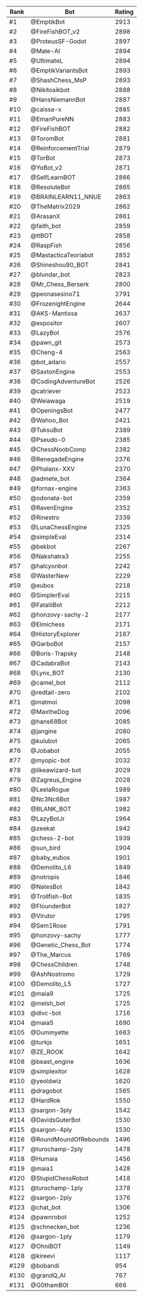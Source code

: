 Rank|Bot|Rating
---|---|---
#1|@EmptikBot|2913
#2|@FireFishBOT_v2|2898
#3|@ProteusSF-Godot|2897
#4|@Mate-AI|2894
#5|@UltimateL|2894
#6|@EmptikVariantsBot|2893
#7|@ShashChess_MsP|2893
#8|@Nikitosikbot|2888
#9|@HansNiemannBot|2887
#10|@caissa-x|2885
#11|@EmanPureNN|2883
#12|@FireFishBOT|2882
#13|@ToromBot|2881
#14|@ReinforcementTrial|2879
#15|@TorBot|2873
#16|@YoBot_v2|2871
#17|@SelfLearnBOT|2866
#18|@ResoluteBot|2865
#19|@BRAINLEARN11_NNUE|2863
#20|@TheMatrix2029|2862
#21|@ArasanX|2861
#22|@faith_bot|2859
#23|@ttBOT|2858
#24|@RaspFish|2856
#25|@MastacticaTeoriabot|2852
#26|@Shineshou90_BOT|2841
#27|@blundar_bot|2823
#28|@Mr_Chess_Berserk|2800
#29|@peonasesino71|2791
#30|@FrozenightEngine|2644
#31|@AKS-Mantissa|2637
#32|@expositor|2607
#33|@LazyBot|2576
#34|@pawn_git|2573
#35|@Cheng-4|2563
#36|@bot_adario|2557
#37|@SaxtonEngine|2553
#38|@CodingAdventureBot|2526
#39|@catriever|2523
#40|@Weiawaga|2519
#41|@OpeningsBot|2477
#42|@Wahoo_Bot|2421
#43|@TuksuBot|2389
#44|@Pseudo-0|2385
#45|@ChessNoobComp|2382
#46|@RenegadeEngine|2376
#47|@Phalanx-XXV|2370
#48|@admete_bot|2364
#49|@fornax-engine|2363
#50|@odonata-bot|2359
#51|@RavenEngine|2352
#52|@Rinestro|2339
#53|@LunaChessEngine|2325
#54|@simpleEval|2314
#55|@bekbot|2267
#56|@Nakshatra3|2255
#57|@halcyonbot|2242
#58|@WasterNew|2229
#59|@eubos|2218
#60|@SimplerEval|2215
#61|@FataliiBot|2212
#62|@honzovy-sachy-2|2177
#63|@Elmichess|2171
#64|@HistoryExplorer|2167
#65|@GarboBot|2157
#66|@Boris-Trapsky|2148
#67|@CadabraBot|2143
#68|@Lynx_BOT|2130
#69|@camel_bot|2112
#70|@redtail-zero|2102
#71|@matmoi|2098
#72|@MaxtheDog|2096
#73|@hans68Bot|2085
#74|@jangine|2080
#75|@kulubot|2065
#76|@Jobabot|2055
#77|@myopic-bot|2032
#78|@likeawizard-bot|2029
#79|@Zagreus_Engine|2028
#80|@LeelaRogue|1989
#81|@Nc3Nc6Bot|1987
#82|@BLANK_BOT|1982
#83|@LazyBotJr|1964
#84|@zeekat|1942
#85|@chess-2-bot|1939
#86|@sun_bird|1904
#87|@baby_eubos|1901
#88|@Demolito_L6|1849
#89|@notropis|1846
#90|@NatesBot|1842
#91|@Trollfish-Bot|1835
#92|@FlounderBot|1827
#93|@Virutor|1795
#94|@Sem1Rose|1791
#95|@honzovy-sachy|1777
#96|@Genetic_Chess_Bot|1774
#97|@The_Marcus|1769
#98|@ChessChildren|1748
#99|@AshNostromo|1729
#100|@Demolito_L5|1727
#101|@maia9|1725
#102|@melsh_bot|1725
#103|@dlvc-bot|1716
#104|@maia5|1690
#105|@Dummyette|1663
#106|@turkjs|1651
#107|@ZE_ROOK|1642
#108|@beast_engine|1636
#109|@simplexitor|1628
#110|@yeoldwiz|1620
#111|@dragobot|1565
#112|@HardRok|1550
#113|@sargon-3ply|1542
#114|@DavidsGuterBot|1530
#115|@sargon-4ply|1530
#116|@RoundMoundOfRebounds|1496
#117|@turochamp-2ply|1478
#118|@Humaia|1456
#119|@maia1|1428
#120|@StupidChessRobot|1418
#121|@turochamp-1ply|1378
#122|@sargon-2ply|1376
#123|@chat_bot|1306
#124|@pawnrobot|1252
#125|@schnecken_bot|1236
#126|@sargon-1ply|1179
#127|@OhniBOT|1149
#128|@kireevi|1117
#129|@bobandi|954
#130|@grandQ_AI|767
#131|@G0thamB0t|666
